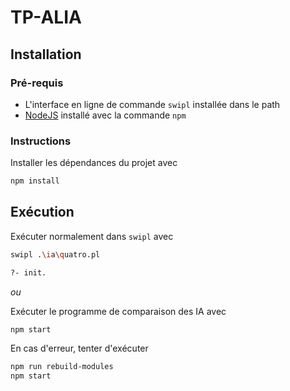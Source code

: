 # TP-ALIA

## Installation

### Pré-requis
- L'interface en ligne de commande `swipl` installée dans le path
- [NodeJS](https://nodejs.org) installé avec la commande `npm`

### Instructions
Installer les dépendances du projet avec 
```bash
npm install
```

## Exécution

Exécuter normalement dans `swipl` avec 
```bash
swipl .\ia\quatro.pl

?- init.
```

_ou_

Exécuter le programme de comparaison des IA avec
```bash
npm start
```

En cas d'erreur, tenter d'exécuter
```bash
npm run rebuild-modules
npm start
```
